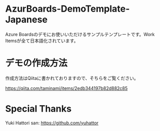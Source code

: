 # AzurBoards-DemoTemplate-Japanese
Azure Boardsのデモにお使いいただけるサンプルテンプレートです。Work Itemsが全て日本語化されています。

# デモの作成方法

作成方法はQiitaに書かれておりますので、そちらをご覧ください。

https://qiita.com/taminami/items/2edb344197b82d882c85

# Special Thanks
Yuki Hattori san: https://github.com/yuhattor
